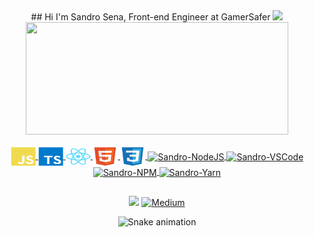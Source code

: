 <div align="center">
## Hi I'm Sandro Sena, Front-end Engineer at GamerSafer <img src="https://raw.githubusercontent.com/kaueMarques/kaueMarques/master/hi.gif" width="30px" text>
</div>

<div align="center">
  <a href="https://github.com/sandrosena">
  <img height="180em" width="420em" src="https://github-readme-stats.vercel.app/api/top-langs/?username=sandrosena&theme=github_dark&hide_border=false&&layout=compact"/>
</div>

<div align="center"><br>
  <img align="center" alt="Sandro-Js" height="30" width="40" src="https://raw.githubusercontent.com/devicons/devicon/master/icons/javascript/javascript-plain.svg">
  <img align="center" alt="Sandro-Ts" height="30" width="40" src="https://raw.githubusercontent.com/devicons/devicon/master/icons/typescript/typescript-plain.svg">
  <img align="center" alt="Sandro-React" height="30" width="40" src="https://raw.githubusercontent.com/devicons/devicon/master/icons/react/react-original.svg">
  <img align="center" alt="Sandro-HTML" height="30" width="40" src="https://raw.githubusercontent.com/devicons/devicon/master/icons/html5/html5-original.svg">
  <img align="center" alt="Sandro-CSS" height="30" width="40" src="https://raw.githubusercontent.com/devicons/devicon/master/icons/css3/css3-original.svg">  
  <img align="center" alt="Sandro-NodeJS" height="30" width="40" src="https://cdn.jsdelivr.net/gh/devicons/devicon/icons/nodejs/nodejs-original.svg">
  <img align="center" alt="Sandro-VSCode" height="30" width="40"src="https://cdn.jsdelivr.net/gh/devicons/devicon/icons/vscode/vscode-original.svg" />
  <img align="center" alt="Sandro-NPM" height="30" width="40" src="https://cdn.jsdelivr.net/gh/devicons/devicon/icons/npm/npm-original-wordmark.svg" />
  <img align="center" alt="Sandro-Yarn" height="30" width="40" src="https://cdn.jsdelivr.net/gh/devicons/devicon/icons/yarn/yarn-original.svg" />
          
                  
</div>
  
 ##
 
<div align="center"> 
  <a href="https://www.linkedin.com/in/sandrosena/" target="_blank"><img src="https://img.shields.io/badge/-LinkedIn-%230077B5?style=for-the-badge&logo=linkedin&logoColor=white" target="_blank"></a> 
  <a href="https://medium.com/@sandro-sena" target="_blank"><img alt="Medium" src="https://img.shields.io/badge/medium-%2312100E.svg?&style=for-the-badge&logo=medium&logoColor=white" /></a>
 
  ![Snake animation](https://github.com/sandrosena/sandrosena/blob/output/github-contribution-grid-snake.svg)
 
</div>
